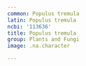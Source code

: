 ```yaml
---
common: Populus tremula
latin: Populus tremula
ncbi: '113636'
title: Populus tremula
group: Plants and Fungi
image: .na.character

---
```

